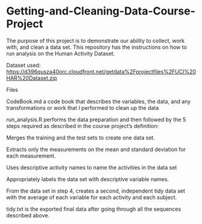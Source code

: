 # Getting-and-Cleaning-Data-Course-Project
The purpose of this project is to demonstrate our ability to collect, work with, and clean a data set. This repository has the instructions on how to run analysis on the Human Activity Dataset.



Dataset used: https://d396qusza40orc.cloudfront.net/getdata%2Fprojectfiles%2FUCI%20HAR%20Dataset.zip


Files


CodeBook.md a code book that describes the variables, the data, and any transformations or work that I performed to clean up the data

run_analysis.R performs the data preparation and then followed by the 5 steps required as described in the course project’s definition:

Merges the training and the test sets to create one data set.

Extracts only the measurements on the mean and standard deviation for each measurement.

Uses descriptive activity names to name the activities in the data set

Appropriately labels the data set with descriptive variable names.

From the data set in step 4, creates a second, independent tidy data set with the average of each variable for each activity and each subject.





tidy.txt is the exported final data after going through all the sequences described above.
